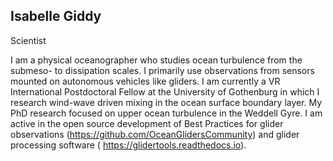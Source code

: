 ## Isabelle Giddy

Scientist 

I am a physical oceanographer who studies ocean turbulence from the submeso- to dissipation scales. I primarily use observations from sensors mounted on autonomous vehicles like gliders. I am currently a VR International Postdoctoral Fellow at the University of Gothenburg in which I research wind-wave driven mixing in the ocean surface boundary layer. My PhD research focused on upper ocean turbulence in the Weddell Gyre. I am active in the open source development of Best Practices for glider observations (https://github.com/OceanGlidersCommunity) and glider processing software ( https://glidertools.readthedocs.io). 


